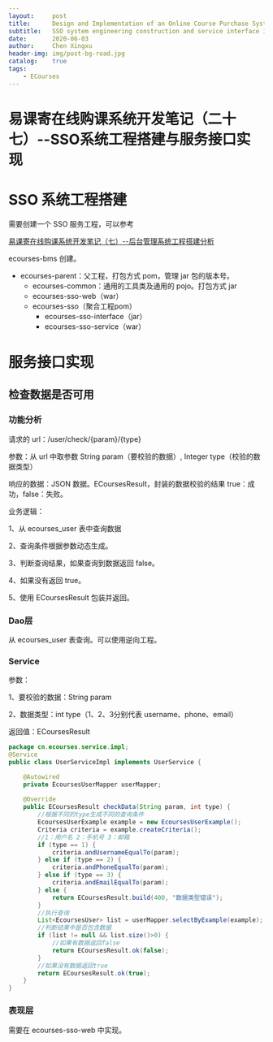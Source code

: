 ```yaml
---
layout:     post
title:      Design and Implementation of an Online Course Purchase System(27)
subtitle:   SSO system engineering construction and service interface implementation
date:       2020-06-03
author:     Chen Xingxu
header-img: img/post-bg-road.jpg
catalog:    true
tags:
    - ECourses
---
```


# 易课寄在线购课系统开发笔记（二十七）--SSO系统工程搭建与服务接口实现

# SSO 系统工程搭建

需要创建一个 SSO 服务工程，可以参考

[易课寄在线购课系统开发笔记（七）--后台管理系统工程搭建分析](https://blog.csdn.net/gaoxiaokun4282/article/details/106466028)

ecourses-bms 创建。

- ecourses-parent：父工程，打包方式 pom，管理 jar 包的版本号。
  - ecourses-common：通用的工具类及通用的 pojo。打包方式 jar
  - ecourses-sso-web（war）
  - ecourses-sso（聚合工程pom）
    - ecourses-sso-interface（jar）
    - ecourses-sso-service（war）

# 服务接口实现

## 检查数据是否可用

### 功能分析

请求的 url：/user/check/{param}/{type}

参数：从 url 中取参数 String param（要校验的数据）, Integer type（校验的数据类型）

响应的数据：JSON 数据。ECoursesResult，封装的数据校验的结果 true：成功，false：失败。

业务逻辑：

1、从 ecourses_user 表中查询数据

2、查询条件根据参数动态生成。

3、判断查询结果，如果查询到数据返回 false。

4、如果没有返回 true。

5、使用 ECoursesResult 包装并返回。

### Dao层

从 ecourses_user 表查询。可以使用逆向工程。

### Service

参数：

1、要校验的数据：String param

2、数据类型：int type（1、2、3分别代表 username、phone、email）

返回值：ECoursesResult 

```java
package cn.ecourses.service.impl;
@Service
public class UserServiceImpl implements UserService {

	@Autowired
	private EcoursesUserMapper userMapper;
	
	@Override
	public ECoursesResult checkData(String param, int type) {
		//根据不同的type生成不同的查询条件
		EcoursesUserExample example = new EcoursesUserExample();
		Criteria criteria = example.createCriteria();
		//1：用户名 2：手机号 3：邮箱
		if (type == 1) {
			criteria.andUsernameEqualTo(param);
		} else if (type == 2) {
			criteria.andPhoneEqualTo(param);
		} else if (type == 3) {
			criteria.andEmailEqualTo(param);
		} else {
			return ECoursesResult.build(400, "数据类型错误");
		}
		//执行查询
		List<EcoursesUser> list = userMapper.selectByExample(example);
		//判断结果中是否包含数据
		if (list != null && list.size()>0) {
			//如果有数据返回false
			return ECoursesResult.ok(false);
		}
		//如果没有数据返回true
		return ECoursesResult.ok(true);
	}
}
```

#### 

### 表现层

需要在 ecourses-sso-web 中实现。

#### 



